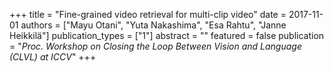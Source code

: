 +++
title = "Fine-grained video retrieval for multi-clip video"
date = 2017-11-01
authors = ["Mayu Otani", "Yuta Nakashima", "Esa Rahtu", "Janne Heikkilä"]
publication_types = ["1"]
abstract = ""
featured = false
publication = "*Proc. Workshop on Closing the Loop Between Vision and Language (CLVL) at ICCV*"
+++

